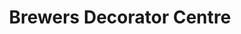 ---
title: "Brewers Decorator Centre"
url: /dorking/brewers-decorator-centre/
shop: Raumausstattung
---